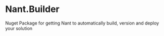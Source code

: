 Nant.Builder
============

Nuget Package for getting Nant to automatically build, version and deploy your solution